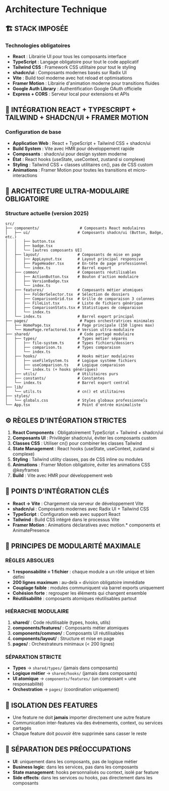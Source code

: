 # Architecture Technique

## 🏗️ STACK IMPOSÉE

### Technologies obligatoires
- **React** : Librairie UI pour tous les composants interface
- **TypeScript** : Langage obligatoire pour tout le code applicatif
- **Tailwind CSS** : Framework CSS utilitaire pour tout le styling
- **shadcn/ui** : Composants modernes basés sur Radix UI
- **Vite** : Build tool moderne avec hot reload et optimisations
- **Framer Motion** : Librairie d'animation moderne pour transitions fluides
- **Google Auth Library** : Authentification Google OAuth officielle
- **Express + CORS** : Serveur local pour extensions et APIs

## 🔧 INTÉGRATION REACT + TYPESCRIPT + TAILWIND + SHADCN/UI + FRAMER MOTION

### Configuration de base
- **Application Web** : React + TypeScript + Tailwind CSS + shadcn/ui
- **Build System** : Vite avec HMR pour développement rapide
- **Composants** : shadcn/ui pour design system moderne
- **État** : React hooks (useState, useContext, zustand si complexe)
- **Styling** : Tailwind CSS + classes utilitaires cn(), pas de CSS custom
- **Animations** : Framer Motion pour toutes les transitions et micro-interactions

## 📁 ARCHITECTURE ULTRA-MODULAIRE OBLIGATOIRE

### Structure actuelle (version 2025)
```
src/
├── components/                  # Composants React modulaires
│   ├── ui/                     # Composants shadcn/ui (Button, Badge, etc.)
│   │   ├── button.tsx          
│   │   ├── badge.tsx           
│   │   └── [autres composants UI]
│   ├── layout/                 # Composants de mise en page
│   │   ├── AppLayout.tsx       # Layout principal responsive
│   │   ├── PageHeader.tsx      # En-tête de page professionnel
│   │   └── index.ts            # Barrel export
│   ├── common/                 # Composants réutilisables
│   │   ├── ActionButton.tsx    # Bouton d'action modulaire
│   │   ├── VersionBadge.tsx    
│   │   └── index.ts
│   ├── features/               # Composants métier atomiques
│   │   ├── FolderSelector.tsx  # Sélection de dossiers
│   │   ├── ComparisonGrid.tsx  # Grille de comparaison 3 colonnes
│   │   ├── FileList.tsx        # Liste de fichiers générique
│   │   ├── ComparisonStats.tsx # Statistiques de comparaison
│   │   └── index.ts
│   └── index.ts                # Barrel export principal
├── pages/                       # Pages orchestratrices minimales
│   ├── HomePage.tsx            # Page principale (150 lignes max)
│   └── HomePage.refactored.tsx # Version ultra-modulaire
├── shared/                      # Code partagé modulaire
│   ├── types/                  # Types métier séparés
│   │   ├── file-system.ts      # Types fichiers/dossiers
│   │   ├── comparison.ts       # Types comparaison
│   │   └── index.ts
│   ├── hooks/                  # Hooks métier modulaires
│   │   ├── useFileSystem.ts    # Logique système fichiers
│   │   ├── useComparison.ts    # Logique comparaison
│   │   └── index.ts (+ hooks génériques)
│   ├── utils/                  # Utilitaires purs
│   ├── constants/              # Constantes
│   └── index.ts                # Barrel export central
├── lib/
│   └── utils.ts                # cn() et utilitaires
├── styles/
│   └── globals.css             # Styles globaux professionnels
└── App.tsx                     # Point d'entrée minimaliste
```

## ⚙️ RÈGLES D'INTÉGRATION STRICTES

1. **React Components** : Obligatoirement TypeScript + Tailwind + shadcn/ui
2. **Composants UI** : Privilégier shadcn/ui, éviter les composants custom
3. **Classes CSS** : Utiliser cn() pour combiner les classes Tailwind
4. **State Management** : React hooks (useState, useContext, zustand si complexe)
5. **Styling** : Tailwind utility classes, pas de CSS inline ou modules
6. **Animations** : Framer Motion obligatoire, éviter les animations CSS @keyframes
7. **Build** : Vite avec HMR pour développement web

## 🔗 POINTS D'INTÉGRATION CLÉS

- **React → Vite** : Chargement via serveur de développement Vite
- **shadcn/ui** : Composants modernes avec Radix UI + Tailwind CSS
- **TypeScript** : Configuration web avec support React
- **Tailwind** : Build CSS intégré dans le processus Vite
- **Framer Motion** : Animations déclaratives avec motion.* components et AnimatePresence

## 🧩 PRINCIPES DE MODULARITÉ MAXIMALE

### RÈGLES ABSOLUES
- **1 responsabilité = 1 fichier** : chaque module a un rôle unique et bien défini
- **200 lignes maximum** : au-delà = division obligatoire immédiate
- **Couplage faible** : modules communiquent via barrel exports uniquement
- **Cohésion forte** : regrouper les éléments qui changent ensemble
- **Réutilisabilité** : composants atomiques réutilisables partout

### HIÉRARCHIE MODULAIRE
1. **shared/** : Code réutilisable (types, hooks, utils)
2. **components/features/** : Composants métier atomiques
3. **components/common/** : Composants UI réutilisables  
4. **components/layout/** : Structure et mise en page
5. **pages/** : Orchestrateurs minimaux (< 200 lignes)

### SÉPARATION STRICTE
- **Types** → `shared/types/` (jamais dans composants)
- **Logique métier** → `shared/hooks/` (jamais dans composants)
- **UI atomique** → `components/features/` (un composant = une responsabilité)
- **Orchestration** → `pages/` (coordination uniquement)

## 🔄 ISOLATION DES FEATURES

- Une feature ne doit **jamais** importer directement une autre feature
- Communication inter-features via des événements, context, ou services partagés
- Chaque feature doit pouvoir être supprimée sans casser le reste

## 📝 SÉPARATION DES PRÉOCCUPATIONS

- **UI**: uniquement dans les composants, pas de logique métier
- **Business logic**: dans les services, pas dans les composants
- **State management**: hooks personnalisés ou context, isolé par feature
- **Side effects**: dans les services ou hooks, pas directement dans les composants